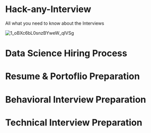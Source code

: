 # Hack-any-Interview
All what you need to know about the Interviews

![1_oBXc6bL0snzBYweW_qIVSg](https://github.com/mejbass/Hack-any-Interview/assets/130122304/bc933320-3304-41f9-8a0a-c0064e365896)


# Data Science Hiring Process
# Resume & Portoflio Preparation
# Behavioral Interview Preparation
# Technical Interview Preparation
